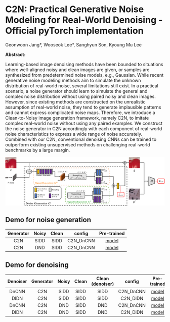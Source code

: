 # C2N: Practical Generative Noise Modeling for Real-World Denoising - Official pyTorch implementation

Geonwoon Jang*, Wooseok Lee*, Sanghyun Son, Kyoung Mu Lee

**Abstract:**

Learning-based image denoising methods have been bounded to situations where well-aligned noisy and clean images are given, or samples are synthesized from predetermined noise models, e.g., Gaussian. While recent generative noise modeling methods aim to simulate the unknown distribution of real-world noise, several limitations still exist. In a practical scenario, a noise generator should learn to simulate the general and complex noise distribution without using paired noisy and clean images. However, since existing methods are constructed on the unrealistic assumption of real-world noise, they tend to generate implausible patterns and cannot express complicated noise maps. Therefore, we introduce a Clean-to-Noisy image generation framework, namely C2N, to imitate complex real-world noise without using any paired examples. We construct the noise generator in C2N accordingly with each component of real-world noise characteristics to express a wide range of noise accurately. Combined with our C2N, conventional denoising CNNs can be trained to outperform existing unsupervised methods on challenging real-world benchmarks by a large margin.

![architecture](./imgs/architecture.png)

## Demo for noise generation

| Generator | Noisy | Clean | config | Pre-trained |
|:--:|:--:|:--:|:--:|:--:|
| C2N | SIDD | SIDD | C2N_DnCNN | [model]() |
| C2N | DND | SIDD | C2N_DnCNN | [model]() |

## Demo for denoising

| Denoiser | Generator | Noisy | Clean | Clean (denoiser) | config | Pre-trained |
|:--:|:--:|:--:|:--:|:--:|:--:|:--:|
| DnCNN | C2N | SIDD | SIDD | SIDD | C2N_DnCNN | [model]() |
| DIDN | C2N | SIDD | SIDD | SIDD | C2N_DIDN | [model]() |
| DnCNN | C2N | DND | SIDD | DND | C2N_DnCNN | [model]() |
| DIDN | C2N | DND | SIDD | DND | C2N_DIDN | [model]() |

